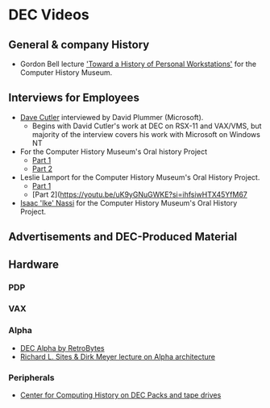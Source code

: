 DEC Videos
==========

## General & company History
- Gordon Bell lecture ['Toward a History of Personal Workstations'](https://youtu.be/Z-4X6dkESEk?si=ICSXwuq3i8gxGAbb) for the Computer History Museum.

## Interviews for Employees
- [Dave Cutler](https://youtu.be/xi1Lq79mLeE?si=Uzgid5QVd2GaWuWF) interviewed by David Plummer (Microsoft).
    - Begins with David Cutler's work at DEC on RSX-11 and VAX/VMS, but majority of the interview covers his work with Microsoft on Windows NT
- For the Computer History Museum's Oral history Project
    - [Part 1](https://youtu.be/29RkHH-psrY?si=vBpthT0L7RLlh-9X)
    - [Part 2](https://youtu.be/SVgSLud50ss?si=GtFMbnRbP-NMidpQ)
- Leslie Lamport for the Computer History Museum's Oral History Project.
    - [Part 1](https://youtu.be/SXt3-iZpQQc?si=Vcija8drHo-1o6xl)
    - [Part 2](https://youtu.be/uK9yGNuGWKE?si=ihfsiwHTX45YfM67
- [Isaac 'Ike' Nassi](https://youtu.be/4inddaqL2ZM?si=pOTAw4pMhIE_pDor) for the Computer History Museum's Oral History Project.


## Advertisements and DEC-Produced Material

## Hardware
### PDP

### VAX

### Alpha
- [DEC Alpha by RetroBytes](https://youtu.be/RAxomGVR12E?si=yTz2ZoEdZ3XLsUkE)
- [Richard L. Sites & Dirk Meyer lecture on Alpha architecture](https://youtu.be/klg1FtHADso?si=DEAp7WUsYSLXg_CK)

### Peripherals
- [Center for Computing History on DEC Packs and tape drives](https://youtu.be/H-uFzBDQQjw?si=ccgL8ldIBr7kDrqO)